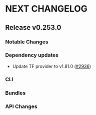 # NEXT CHANGELOG

## Release v0.253.0

### Notable Changes

### Dependency updates
* Update TF provider to v1.81.0 ([#2936](https://github.com/databricks/cli/pull/2936))

### CLI

### Bundles

### API Changes
